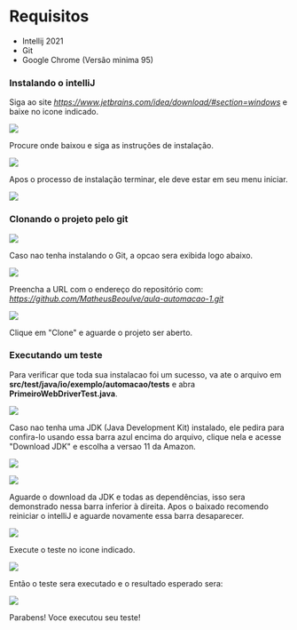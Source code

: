 # Requisitos

- Intellij 2021
- Git
- Google Chrome (Versão minima 95)

### Instalando o intelliJ

Siga ao site *https://www.jetbrains.com/idea/download/#section=windows* e baixe no icone indicado.

![](docs/imagens/instalacao/instalacao_intellij_1.jpg)

Procure onde baixou e siga as instruções de instalação.

![](docs/imagens/instalacao/instalacao_intellij_2.jpg)

Apos o processo de instalação terminar, ele deve estar em seu menu iniciar.

![](docs/imagens/instalacao/instalacao_intellij_3.jpg)

### Clonando o projeto pelo git

![](docs/imagens/instalacao/clonando_projeto_1.jpg)

Caso nao tenha instalando o Git, a opcao sera exibida logo abaixo.

![](docs/imagens/instalacao/clonando_projeto_2.jpg)

Preencha a URL com o endereço do repositório com: *https://github.com/MatheusBeoulve/aula-automacao-1.git*

![](docs/imagens/instalacao/clonando_projeto_3.png)

Clique em "Clone" e aguarde o projeto ser aberto.

### Executando um teste

Para verificar que toda sua instalacao foi um sucesso, va ate o arquivo em **src/test/java/io/exemplo/automacao/tests** e abra **PrimeiroWebDriverTest.java**.

![](docs/imagens/instalacao/executando_teste_1.png)

Caso nao tenha uma JDK (Java Development Kit) instalado, ele pedira para confira-lo usando essa barra azul encima do arquivo, clique nela e acesse "Download JDK" e escolha a versao 11 da Amazon.

![](docs/imagens/instalacao/executando_teste_4.png)

![](docs/imagens/instalacao/executando_teste_5.jpg)

Aguarde o download da JDK e todas as dependências, isso sera demonstrado nessa barra inferior à direita. Apos o baixado recomendo reiniciar o intelliJ e aguarde novamente essa barra desaparecer. 

![](docs/imagens/instalacao/executando_teste_6.jpg)

Execute o teste no icone indicado.

![](docs/imagens/instalacao/executando_teste_2.jpg)

Então o teste sera executado e o resultado esperado sera:

![](docs/imagens/instalacao/executando_teste_3.jpg)

Parabens! Voce executou seu teste!

